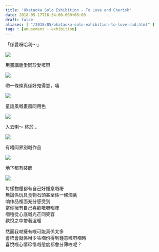 ```yaml
---
title: 'Okataoka Solo Exhibition - To Love and Cherish'
date: 2018-05-17T16:34:00.000+08:00
draft: false
aliases: [ "/2018/05/okataoka-solo-exhibition-to-love-and.html" ]
tags : [amusement - exhibition]
---
```


「係愛呀哈利～」  

![](https://c1.staticflickr.com/1/977/40344202030_6e425999a7_z.jpg)

用畫講鍾愛同珍愛嘅嘢  

![](https://c1.staticflickr.com/1/964/42104157452_12f3402dc3_z.jpg)

啲一條條真係好鬼得意，嘻  

![](https://c1.staticflickr.com/1/950/40344200640_a2bbe60589_z.jpg)

童話風嘅畫風同用色  

![](https://c1.staticflickr.com/1/911/42104154492_661e660901_z.jpg)

入去喇～ 終於...  

![](https://c1.staticflickr.com/1/982/42104153592_467ee23c16_z.jpg)

有唔同界別嘅作品  

![](https://c1.staticflickr.com/1/963/42104156792_8805770b11_z.jpg)

地下都有裝飾  

![](https://c1.staticflickr.com/1/967/42104155872_370bd5177a_z.jpg)

每樣物種都有自己好鍾意嘅嘢  
無論係玩具食物石頭甚至係一條爛氈  
响作品裡面充分感受到  
當你擁有自己喜歡嘅嘢嗰陣  
嗰種從心底嘅光芒同笑容  
歡悅之中帶著溫暖  
  
然而我哋擁有嘅可能真係太多  
會唔會就係咁少咗嗰份得到鍾意嘅嘢嗰時  
喜悅嘅心情珍惜嘅態度都會分薄咗呢？